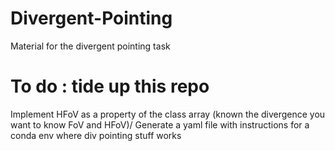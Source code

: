 # Divergent-Pointing
Material for the divergent pointing task
# To do : tide up this repo
Implement HFoV as a property of the class array (known the divergence you want to know FoV and HFoV)/
Generate a yaml file with instructions for a conda env where div pointing stuff works

